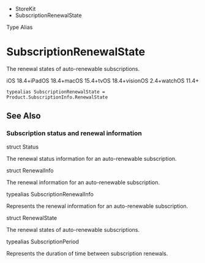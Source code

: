 

- StoreKit
-  SubscriptionRenewalState 

Type Alias

# SubscriptionRenewalState

The renewal states of auto-renewable subscriptions.

iOS 18.4+iPadOS 18.4+macOS 15.4+tvOS 18.4+visionOS 2.4+watchOS 11.4+

``` source
typealias SubscriptionRenewalState = Product.SubscriptionInfo.RenewalState
```

## See Also

### Subscription status and renewal information

struct Status

The renewal status information for an auto-renewable subscription.

struct RenewalInfo

The renewal information for an auto-renewable subscription.

typealias SubscriptionRenewalInfo

Represents the renewal information for an auto-renewable subscription.

struct RenewalState

The renewal states of auto-renewable subscriptions.

typealias SubscriptionPeriod

Represents the duration of time between subscription renewals.

